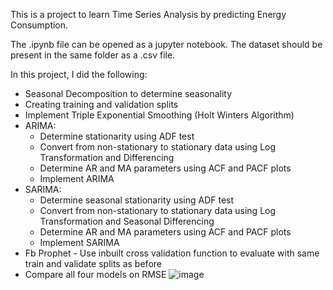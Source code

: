 This is a project to learn Time Series Analysis by predicting Energy Consumption.

The .ipynb file can be opened as a jupyter notebook. The dataset should be present in the same folder as a .csv file.

In this project, I did the following:

* Seasonal Decomposition to determine seasonality
* Creating training and validation splits
* Implement Triple Exponential Smoothing (Holt Winters Algorithm)
* ARIMA:
    * Determine stationarity using ADF test
    * Convert from non-stationary to stationary data using Log Transformation and Differencing
    * Determine AR and MA parameters using ACF and PACF plots
    * Implement ARIMA
* SARIMA:
    * Determine seasonal stationarity using ADF test
    * Convert from non-stationary to stationary data using Log Transformation and Seasonal Differencing
    * Determine AR and MA parameters using ACF and PACF plots
    * Implement SARIMA
* Fb Prophet - Use inbuilt cross validation function to evaluate with same train and validate splits as before
* Compare all four models on RMSE
![image](https://user-images.githubusercontent.com/91553008/208332629-786edb10-bbde-49b3-b4df-a5b7aa9fc68b.png)
